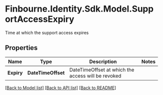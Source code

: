 # Finbourne.Identity.Sdk.Model.SupportAccessExpiry
Time at which the support access expires

## Properties

Name | Type | Description | Notes
------------ | ------------- | ------------- | -------------
**Expiry** | **DateTimeOffset** | DateTimeOffset at which the access will be revoked | 

[[Back to Model list]](../README.md#documentation-for-models) [[Back to API list]](../README.md#documentation-for-api-endpoints) [[Back to README]](../README.md)

